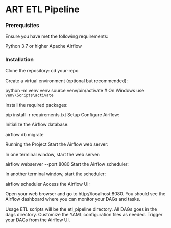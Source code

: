 # ART ETL Pipeline

### Prerequisites
Ensure you have met the following requirements:

Python 3.7 or higher
Apache Airflow

### Installation
Clone the repository:
cd your-repo

Create a virtual environment (optional but recommended):

python -m venv venv
source venv/bin/activate  # On Windows use `venv\Scripts\activate`

Install the required packages:

pip install -r requirements.txt
Setup
Configure Airflow:

Initialize the Airflow database:

airflow db migrate

Running the Project
Start the Airflow web server:

In one terminal window, start the web server:

airflow webserver --port 8080
Start the Airflow scheduler:

In another terminal window, start the scheduler:

airflow scheduler
Access the Airflow UI:

Open your web browser and go to http://localhost:8080. You should see the Airflow dashboard where you can monitor your DAGs and tasks.

Usage
ETL scripts will be the etl_pipeline directory.
All DAGs goes in the dags directory.
Customize the YAML configuration files as needed.
Trigger your DAGs from the Airflow UI.
